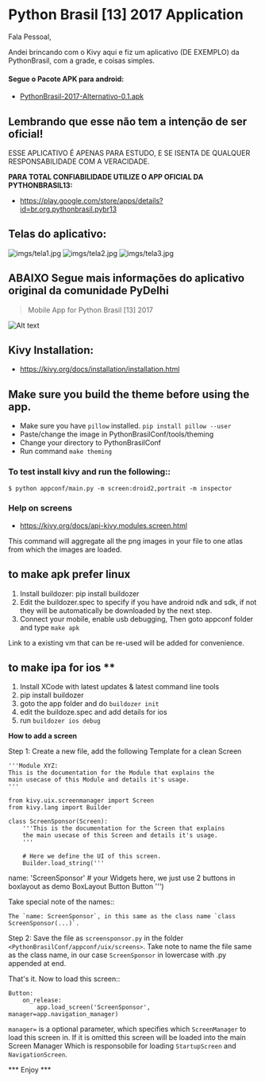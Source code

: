 Python Brasil [13] 2017 Application
=============================

Fala Pessoal,

Andei brincando com o Kivy aqui e fiz um aplicativo (DE EXEMPLO) da PythonBrasil, com a grade, e coisas simples.

#### Segue o Pacote APK para android:
 - [PythonBrasil-2017-Alternativo-0.1.apk](https://github.com/samukasmk/pythonbrasil_mobile/blob/master/PythonBrasil-2017-Alternativo-0.1.apk)

## Lembrando que esse não tem a intenção de ser oficial!

ESSE APLICATIVO É APENAS PARA ESTUDO, E SE ISENTA DE QUALQUER RESPONSABILIDADE COM A VERACIDADE.

**PARA TOTAL CONFIABILIDADE UTILIZE O APP OFICIAL DA PYTHONBRASIL13:**
- https://play.google.com/store/apps/details?id=br.org.pythonbrasil.pybr13

## Telas do aplicativo:
![imgs/tela1.jpg](imgs/tela1.jpg?raw=true "tela1.jpg")
![imgs/tela2.jpg](imgs/tela2.jpg?raw=true "tela2.jpg")
![imgs/tela3.jpg](imgs/tela3.jpg?raw=true "tela3.jpg")


## ABAIXO Segue mais informações do aplicativo original da comunidade PyDelhi


> Mobile App for Python Brasil [13] 2017

![Alt text](screen.png?raw=true "Optional Title")

## Kivy Installation:
- https://kivy.org/docs/installation/installation.html

## Make sure you build the theme before using the app.
   - Make sure you have `pillow` installed. `pip install pillow --user`
   - Paste/change the image in PythonBrasilConf/tools/theming
   - Change your directory to PythonBrasilConf
   - Run command ``make theming``

### To test install kivy and run the following::

    $ python appconf/main.py -m screen:droid2,portrait -m inspector

### Help on screens
- https://kivy.org/docs/api-kivy.modules.screen.html


This command will aggregate all the png images in your file to one atlas
from which the images are loaded.

## to make apk **prefer linux**

1. Install buildozer: pip install buildozer
2. Edit the buildozer.spec to specify if you have android ndk and sdk,
   if not they will be automatically be downloaded by the next step.
3. Connect your mobile, enable usb debugging, Then goto appconf
   folder and type `make apk`

Link to a existing vm that can be re-used will be added for convenience.

## to make ipa for ios **

1. Install XCode with latest updates & latest command line tools
2. pip install buildozer
3. goto the app folder and do `buildozer init`
4. edit the buildoze.spec and add details for ios
5. run `buildozer ios debug`

**How to add a screen**

Step 1: Create a new file, add the following Template for a clean Screen

	'''Module XYZ:
	This is the documentation for the Module that explains the
	main usecase of this Module and details it's usage.
	'''

	from kivy.uix.screenmanager import Screen
	from kivy.lang import Builder

	class ScreenSponsor(Screen):
	    '''This is the documentation for the Screen that explains
	    the main usecase of this Screen and details it's usage.
	    '''

	    # Here we define the UI of this screen.
	    Builder.load_string('''
<ScreenSponsor>
	name: 'ScreenSponsor'
	# your Widgets here,  we just use 2 buttons in boxlayout as demo
	BoxLayout
	    Button
	    Button
	''')

Take special note of the names::

    The `name: ScreenSponsor`, in this same as the class name `class ScreenSponsor(...)`.


Step 2: Save the file as `screensponsor.py` in the folder `<PythonBrasilConf/appconf/uix/screens>`. Take note to name the file same as the class name,  in our case `ScreenSponsor` in lowercase with .py appended at end.

That's it. Now to load this screen::

    Button:
    	on_release:
            app.load_screen('ScreenSponsor', manager=app.navigation_manager)

`manager=` is a optional parameter, which specifies which `ScreenManager` to load this screen in.
If it is omitted this screen will be loaded into the main Screen Manager Which is responsobile for loading `StartupScreen` and `NavigationScreen`.


***   Enjoy   ***
